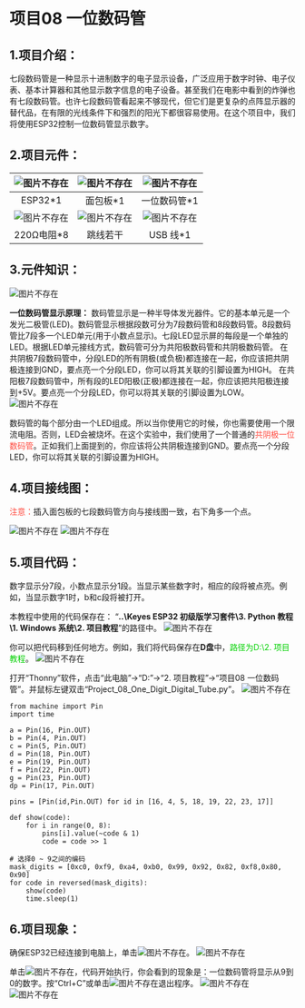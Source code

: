# 项目08 一位数码管

## 1.项目介绍： 
七段数码管是一种显示十进制数字的电子显示设备，广泛应用于数字时钟、电子仪表、基本计算器和其他显示数字信息的电子设备。甚至我们在电影中看到的炸弹也有七段数码管。也许七段数码管看起来不够现代，但它们是更复杂的点阵显示器的替代品，在有限的光线条件下和强烈的阳光下都很容易使用。在这个项目中，我们将使用ESP32控制一位数码管显示数字。

## 2.项目元件：
|![图片不存在](../../../media/afc52f6616725ba37e3b12a2e01685ad.png)|![图片不存在](../../../media/a2aa343488c11843f13ae0413547c673.png)|![图片不存在](../../../media/205aad52163781b8f1857212f1011848.png)|
| :--: | :--: | :--: |
|ESP32*1|面包板*1|一位数码管*1|
|![图片不存在](../../../media/a487df5effb3b0ae28e7601cad88c97b.png)| ![图片不存在](../../../media/8d920d12138bd3b4e62f02cecc2c63a3.png)|![图片不存在](../../../media/b4421594adeb4676d63581a1047c6935.png)|
|220Ω电阻*8|跳线若干|USB 线*1|

## 3.元件知识：  
![图片不存在](../../../media/24cd9e937ce10d6bd7bd04581d758894.png)

**一位数码管显示原理：** 数码管显示是一种半导体发光器件。它的基本单元是一个发光二极管(LED)。数码管显示根据段数可分为7段数码管和8段数码管。8段数码管比7段多一个LED单元(用于小数点显示)。七段LED显示屏的每段是一个单独的LED。根据LED单元接线方式，数码管可分为共阳极数码管和共阴极数码管。
在共阴极7段数码管中，分段LED的所有阴极(或负极)都连接在一起，你应该把共阴极连接到GND，要点亮一个分段LED，你可以将其关联的引脚设置为HIGH。
在共阳极7段数码管中，所有段的LED阳极(正极)都连接在一起，你应该把共阳极连接到+5V。要点亮一个分段LED，你可以将其关联的引脚设置为LOW。
![图片不存在](../../../media/19ff4c77c2703c262a9cd5295724ae02.png)

数码管的每个部分由一个LED组成。所以当你使用它的时候，你也需要使用一个限流电阻。否则，LED会被烧坏。在这个实验中，我们使用了一个普通的<span style="color: rgb(255, 76, 65);">共阴极一位数码管</span>。正如我们上面提到的，你应该将公共阴极连接到GND。要点亮一个分段LED，你可以将其关联的引脚设置为HIGH。

## 4.项目接线图：
<span style="color: rgb(255, 76, 65);">注意：</span>插入面包板的七段数码管方向与接线图一致，右下角多一个点。

![图片不存在](../../../media/b1774fdf03e96a8b6a16d03db21a93a0.png)
![图片不存在](../../../media/da76f2ea8684ac4bb13d8b55d272977a.png)

## 5.项目代码：
数字显示分7段，小数点显示分1段。当显示某些数字时，相应的段将被点亮。例如，当显示数字1时，b和c段将被打开。

本教程中使用的代码保存在：
“**..\Keyes ESP32 初级版学习套件\3. Python 教程\1. Windows 系统\2. 项目教程**”的路径中。
![图片不存在](../../../media/7027a20670057a41bfceb82445820d13.png)

你可以把代码移到任何地方。例如，我们将代码保存在**D盘**中，<span style="color: rgb(0, 209, 0);">路径为D:\2. 项目教程</span>。
![图片不存在](../../../media/f1ef150917d08d30d272d3e2d31ad5d7.png)

打开“Thonny”软件，点击“此电脑”→“D:”→“2. 项目教程”→“项目08 一位数码管”。并鼠标左键双击“Project_08_One_Digit_Digital_Tube.py”。
![图片不存在](../../../media/8fa5f6f41f978b0799325594a32a499e.png)

```
from machine import Pin
import time

a = Pin(16, Pin.OUT)
b = Pin(4, Pin.OUT)
c = Pin(5, Pin.OUT)
d = Pin(18, Pin.OUT)
e = Pin(19, Pin.OUT)
f = Pin(22, Pin.OUT)
g = Pin(23, Pin.OUT)
dp = Pin(17, Pin.OUT)

pins = [Pin(id,Pin.OUT) for id in [16, 4, 5, 18, 19, 22, 23, 17]]

def show(code):
    for i in range(0, 8):
        pins[i].value(~code & 1)
        code = code >> 1

# 选择0 ~ 9之间的编码
mask_digits = [0xc0, 0xf9, 0xa4, 0xb0, 0x99, 0x92, 0x82, 0xf8,0x80, 0x90]
for code in reversed(mask_digits):
    show(code)
    time.sleep(1)
```

## 6.项目现象：
确保ESP32已经连接到电脑上，单击![图片不存在](../../../media/a6fabb1fd771beb9a69907350f6832a1.png)。
![图片不存在](../../../media/2a0ef200ee4286ce1a1d64a2095819cf.png)

单击![图片不存在](../../../media/9616c14ed0ecaf936963389291c6c68a.png)，代码开始执行，你会看到的现象是：一位数码管将显示从9到0的数字。按“Ctrl+C”或单击![图片不存在](../../../media/a6fabb1fd771beb9a69907350f6832a1.png)退出程序。
![图片不存在](../../../media/58534a38dd6f6278a1812adccbb0a28b.png)
![图片不存在](../../../media/06886089efa6a52fef3a5e85cd3327cc.png)















